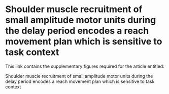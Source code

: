 # Shoulder muscle recruitment of small amplitude motor units during the delay period encodes a reach movement plan which is sensitive to task context

This link contains the supplementary figures required for the article entitled:

Shoulder muscle recruitment of small amplitude motor units during the delay period encodes a reach movement plan which is sensitive to task context

